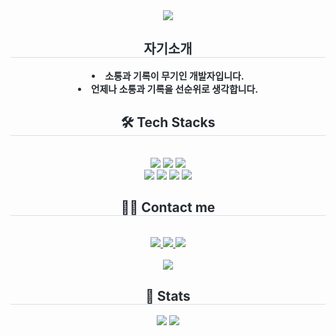 <div align= "center">
    <img src="https://capsule-render.vercel.app/api?type=rect&color=71bd00&height=180&text=소통과%20기록이%20무기인%20개발자&animation=&fontColor=000000&fontSize=40" />
    </div>
    <div align= "center"> 
    <h2 style="border-bottom: 1px solid #d8dee4; color: #282d33;"> 자기소개 </h2>  
    <div style="font-weight: 700; font-size: 15px; text-align: center; color: #282d33;"> <li> 소통과 기록이 무기인 개발자입니다.</li><li> 언제나 소통과 기록을 선순위로 생각합니다. </div> 
    </div>
    <div align= "center">
    <h2 style="border-bottom: 1px solid #d8dee4; color: #282d33;"> 🛠️ Tech Stacks </h2> <br> 
    <div style="margin: 0 auto; text-align: center;" align= "center"> <img src="https://img.shields.io/badge/Amazon S3-569A31?style=for-the-badge&logo=Amazon S3&logoColor=white">
          <img src="https://img.shields.io/badge/Django-092E20?style=for-the-badge&logo=Django&logoColor=white">
          <img src="https://img.shields.io/badge/Docker-2496ED?style=for-the-badge&logo=Docker&logoColor=white">
          <br/><img src="https://img.shields.io/badge/MySQL-4479A1?style=for-the-badge&logo=MySQL&logoColor=white">
          <img src="https://img.shields.io/badge/Node.js-339933?style=for-the-badge&logo=Node.js&logoColor=white">
          <img src="https://img.shields.io/badge/React-61DAFB?style=for-the-badge&logo=React&logoColor=white">
          <img src="https://img.shields.io/badge/Spring Boot-6DB33F?style=for-the-badge&logo=Spring Boot&logoColor=white">
          <br/></div>
    </div>
    <div align= "center">
    <h2 style="border-bottom: 1px solid #d8dee4; color: #282d33;"> 🧑‍💻 Contact me </h2> <br> 
    <div align= "center"> <a href=https://velog.io/@twoone14/posts> <img src="https://img.shields.io/badge/Velog-20C997?style=for-the-badge&logo=Velog&logoColor=white&link=https://velog.io/@twoone14/posts"> </a>
         <a href=https://wakeful-fang-580.notion.site/46b921feba554ae78ec536f7d3d19916> <img src="https://img.shields.io/badge/Notion-000000?style=for-the-badge&logo=Notion&logoColor=white&link=https://wakeful-fang-580.notion.site/46b921feba554ae78ec536f7d3d19916"> </a>
         <a href=mailto:twoone14@tukorea.ac.kr> <img src="https://img.shields.io/badge/Gmail-EA4335?style=for-the-badge&logo=Gmail&logoColor=white&link=mailto:twoone14@tukorea.ac.kr"> </a>
          </div>  <br> 
    <div align= "center"> <a href="https://hits.seeyoufarm.com"> <img src="https://hits.seeyoufarm.com/api/count/incr/badge.svg?url=https%3A%2F%2Fgithub.com%2FLeewonchan14%2F&count_bg=%23000000&title_bg=%23000000&icon=github.svg&icon_color=%23FFFFFF&title=GitHub&edge_flat=false"/></a>
       </div> 
    </div>
    <div align= "center"> 
    <h2 style="border-bottom: 1px solid #d8dee4; color: #282d33;"> 🏅 Stats </h2> <div align= "center"> <img src="https://github-readme-stats.vercel.app/api?username=Leewonchan14&bg_color=180,68f40b,00000000&title_color=000000&text_color=000000"
         /> <img src="https://github-readme-stats.vercel.app/api/top-langs/?username=Leewonchan14&layout=compact&bg_color=180,68f40b,00000000&title_color=000000&text_color=000000"
           /> </div> 
    </div>
    
